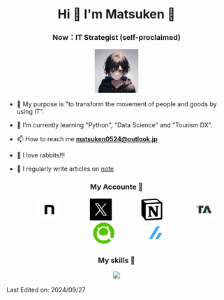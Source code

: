 <h1 align="center">
  Hi 👋 I'm Matsuken 🐰 
</a></h1>

<h3 align="center">
  Now：IT Strategist (self-proclaimed)
</h3>

<p align="center">
  <img src="./images/matsuken.png" alt="まつけん" width="100" height="100">
</p>

- 🔭 My purpose is "to transform the movement of people and goods by using IT".

- 🌱 I’m currently learning "Python", "Data Science" and "Tourism DX".

- 📫 How to reach me **matsuken0524@outlook.jp**

- 🐰 I love rabbits!!!

- 📝 I regularly write articles on [note](https://note.com/matsuken_rabbit)


<!-- My Accounte START -->
<p align="center">
<h3 align="center" >
  My Accounte 🔗 
</h3>
 <div align="center"  class="icons-social" style="margin-left: 10px;">
  <a style="margin-left: 50px;"  target="_blank" href="https://note.com/matsuken_rabbit/">
    <img src="./images/note_icon.png" width="50" height="50"></a>　
  <a style="margin-left: 50px;"  target="_blank" href="https://x.com/Matsuken_IT">
    <img src="./images/X.jpg" width="50" height="50"></a>　
  <a style="margin-left: 50px;"  target="_blank" href="https://www.notion.so/ja/@matsuken">
    <img src="./images/Notion-logo.svg.png" width="50" height="50"></a>　
  <a style="margin-left: 50px;"  target="_blank" href="https://tensor.art/u/776126476427727611">
    <img src="./images/tensorart.png" width="50" height="50"></a>　
  <a style="margin-left: 50px;"  target="_blank" href="https://qiita.com/MatsuKen_IT">
    <img src="./images/qiita.png" width="50" height="50"></a>　
  <a style="margin-left: 50px;"  target="_blank" href="https://zenn.dev/matsuken_it">
    <img src="./images/zenn.png" width="50" height="50"></a>
 </div>
</p>
<!-- My Account END -->

<!--My Skills -->
<h3 align="center" >
  My skills 😤
</h3>
<p align="center">
  <a href="https://skillicons.dev">
    <img src="https://skillicons.dev/icons?i=windows,pwsh,anaconda,c,latex,linux,linkedin,notion,octave,git,docker,github,md,py,vscode,ubuntu&perline=8" />
  </a>
</p>
<!--My using Tools and techniques that I am familiar with END-->

Last Edited on: 2024/09/27
